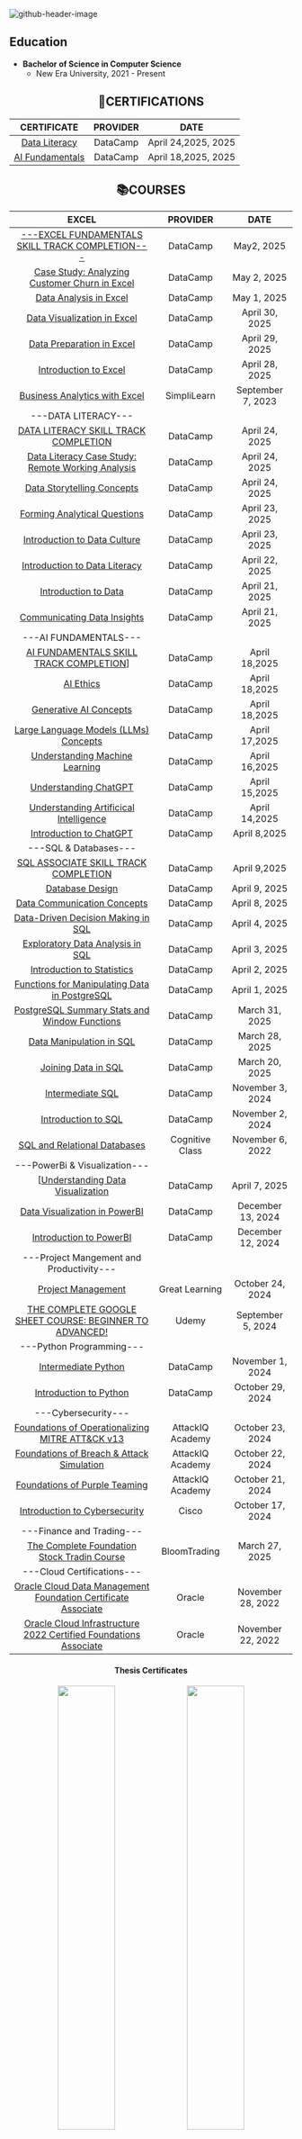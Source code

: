 
![github-header-image](https://github.com/user-attachments/assets/68c670d9-7dbc-4be4-a94c-067d8b7a4bee)

## Education
- **Bachelor of Science in Computer Science**
  - New Era University, 2021 - Present

<div align="center">
  
## 📜CERTIFICATIONS
  
|CERTIFICATE|PROVIDER|DATE|
|:--------------------------------------------------:|:--------------------:|:--------------------:|
|[Data Literacy](https://www.datacamp.com/skill-verification/DL0030812052096)|DataCamp|April 24,2025, 2025|
|[AI Fundamentals](https://www.datacamp.com/skill-verification/AIF0027968128989)|DataCamp|April 18,2025, 2025|
  
</div>
<div align="center">
  
## 📚COURSES

|EXCEL|PROVIDER|DATE|
|:-:|:-:|:-:|
|[---EXCEL FUNDAMENTALS SKILL TRACK COMPLETION---](https://www.datacamp.com/statement-of-accomplishment/track/fc812382cb8e4669c71b51ad8efe6e793395849e?raw=1)|DataCamp|May2, 2025|
|[Case Study: Analyzing Customer Churn in Excel](https://www.datacamp.com/statement-of-accomplishment/course/954483c2041ced66c393cb7159d4581c69f70dae?raw=1)|DataCamp|May 2, 2025|
|[Data Analysis in Excel](https://www.datacamp.com/statement-of-accomplishment/course/e3284717ebd005404844bf077e543186efbbc5fd?raw=1)|DataCamp|May 1, 2025|
|[Data Visualization in Excel](https://www.datacamp.com/statement-of-accomplishment/course/86101d2bd3c483bd9d64a6329bfa3f5e8e5db0f4?raw=1) |DataCamp|April 30, 2025|
|[Data Preparation in Excel](https://www.datacamp.com/statement-of-accomplishment/course/671d6a37f2400c929f9a3b2d451b24838d01d607?raw=1) |DataCamp|April 29, 2025|
|[Introduction to Excel](https://www.datacamp.com/statement-of-accomplishment/course/0537d929cb949498193e40c83a479fe732320045?raw=1) |DataCamp|April 28, 2025|
|[Business Analytics with Excel](https://simpli-web.app.link/e/59Z3R8NzTCb)|SimpliLearn|September 7, 2023|
|---DATA LITERACY---|||
|[DATA LITERACY SKILL TRACK COMPLETION](https://www.datacamp.com/statement-of-accomplishment/track/120934154f5fea8a3e0445a43f5dc4301ece4c19?raw=1)|DataCamp|April 24, 2025|
|[Data Literacy Case Study: Remote Working Analysis](https://www.datacamp.com/statement-of-accomplishment/course/c80392773ae5a72463da150777156d67942a7d30?raw=1) |DataCamp|April 24, 2025|
|[Data Storytelling Concepts](https://www.datacamp.com/statement-of-accomplishment/course/4b101b993b0c4de0283d1019fbdb8e075f4ab2bf?raw=1) |DataCamp|April 24, 2025|
|[Forming Analytical Questions](https://www.datacamp.com/statement-of-accomplishment/course/b31514b05d281cc0023665d4801e7f85c1064281?raw=1) |DataCamp|April 23, 2025|
|[Introduction to Data Culture](https://www.datacamp.com/statement-of-accomplishment/course/fb3d1da56e5bcbfdb93cf47396e28538df128ec2?raw=1) |DataCamp|April 23, 2025|
|[Introduction to Data Literacy](https://www.datacamp.com/statement-of-accomplishment/course/c3a8e451977b557466e98836c344e11a132ac4ea?raw=1) |DataCamp|April 22, 2025|
|[Introduction to Data](https://www.datacamp.com/statement-of-accomplishment/course/b39906e0e92a8ebf23248a00d7ccbff8d88ed29f?raw=1) |DataCamp|April 21, 2025|
|[Communicating Data Insights](https://www.datacamp.com/statement-of-accomplishment/course/660494645ce8bc47ff458e7a81c289ba38223b34?raw=1) |DataCamp|April 21, 2025|
|---AI FUNDAMENTALS---|||
|[AI FUNDAMENTALS SKILL TRACK COMPLETION](https://www.datacamp.com/statement-of-accomplishment/track/db2b5c641e32e38621e64eaa08eb8eb06aea3222?raw=1)]|DataCamp|April 18,2025|
|[AI Ethics](https://www.datacamp.com/completed/statement-of-accomplishment/course/4d74d4401e07948cf5357e8134d4a8e1d7b7f8e8) |DataCamp|April 18,2025|
|[Generative AI Concepts](https://www.datacamp.com/statement-of-accomplishment/course/fdc21c71d4716a1a07979a4f77384fb7b3406f16?raw=1) |DataCamp|April 18,2025|
|[Large Language Models (LLMs) Concepts](https://www.datacamp.com/statement-of-accomplishment/course/f858f80cc000c09d7a30a06463beb790e9d7da7c?raw=1) |DataCamp|April 17,2025|
|[Understanding Machine Learning](https://www.datacamp.com/statement-of-accomplishment/course/ed52bb1f70dd72f23c9be80f2c63bf79de04355a?raw=1) |DataCamp|April 16,2025|
|[Understanding ChatGPT](https://www.datacamp.com/completed/statement-of-accomplishment/course/cff696ba7d5483ef48ccdb4f0a11584d8aad7fb3) |DataCamp|April 15,2025|
|[Understanding Artificical Intelligence](https://www.datacamp.com/completed/statement-of-accomplishment/course/d5b036cfcfa3218780fad6f4d51bb5eaa3e9bab0) |DataCamp|April 14,2025|
|[Introduction to ChatGPT](https://www.datacamp.com/completed/statement-of-accomplishment/course/cdaa38764298bf95ad180c3ee1ac080f3de76ac3) |DataCamp|April 8,2025|
|---SQL & Databases---|||
|[SQL ASSOCIATE SKILL TRACK COMPLETION](https://www.datacamp.com/statement-of-accomplishment/track/f786c867a29f496869ca4869d3c9ed08593f68bf?raw=1)|DataCamp|April 9,2025|
|[Database Design](https://www.datacamp.com/completed/statement-of-accomplishment/course/16561579d69c78415431697ae9939500d6012ad7)|DataCamp|April 9, 2025|
|[Data Communication Concepts](https://www.datacamp.com/completed/statement-of-accomplishment/course/ab60c562bdca0e2d61e365afb5672dc36f38a137)|DataCamp|April 8, 2025|
|[Data-Driven Decision Making in SQL](https://www.datacamp.com/completed/statement-of-accomplishment/course/7013410a72697d83ce8e3408222065d4a46484f0) |DataCamp|April 4, 2025|
|[Exploratory Data Analysis in SQL](https://www.datacamp.com/completed/statement-of-accomplishment/course/87a99787c0c83b5286f7b3e3b870d47123f859bf) |DataCamp|April 3, 2025|
|[Introduction to Statistics](https://www.datacamp.com/completed/statement-of-accomplishment/course/c3a8e451977b557466e98836c344e11a132ac4ea)|DataCamp|April 2, 2025|
|[Functions for Manipulating Data in PostgreSQL](https://www.datacamp.com/completed/statement-of-accomplishment/course/6d3e55da08ba21a286f25ccf630090216aec3dc5) |DataCamp|April 1, 2025|
|[PostgreSQL Summary Stats and Window Functions](https://www.datacamp.com/completed/statement-of-accomplishment/course/46f815accf49624ac4dd05794b0a2be7013f2d6f) |DataCamp|March 31, 2025|
|[Data Manipulation in SQL](https://www.datacamp.com/completed/statement-of-accomplishment/course/1dcf0cb5c6919a0bc9e59463b285ce2e8a55f562)|DataCamp|March 28, 2025|
|[Joining Data in SQL](https://www.datacamp.com/statement-of-accomplishment/course/0c41e47234c2a2262e1b32f35c651e8406af5b88?raw=1) |DataCamp|March 20, 2025|
|[Intermediate SQL](https://www.datacamp.com/statement-of-accomplishment/course/4f37e1e844a15103265c43ac1871afab115124af?raw=1) |DataCamp|November 3, 2024|
|[Introduction to SQL](https://www.datacamp.com/statement-of-accomplishment/course/322462848d100fe856ffedbb3344005c58ef5133?raw=1) |DataCamp|November 2, 2024|
|[SQL and Relational Databases](https://courses.cognitiveclass.ai/certificates/891beb6959d84d40a5c1a6ea17083efb) | Cognitive Class |November 6, 2022|
|---PowerBi & Visualization---|||
|[[Understanding Data Visualization](https://www.datacamp.com/completed/statement-of-accomplishment/course/197fa9edccfb010801d521c02cd413432c0b17e4)|DataCamp|April 7, 2025|
|[Data Visualization in PowerBI](https://www.datacamp.com/statement-of-accomplishment/course/c5828e2a6945b5313b6a20b1c7894b2fb6d66a93?raw=1) |DataCamp|December 13, 2024|
|[Introduction to PowerBI](https://www.datacamp.com/statement-of-accomplishment/course/fa90b5e4fd0db5d4841b7c99e727b7d84e69b458?raw=1)|DataCamp|December 12, 2024|
|---Project Mangement and Productivity---|||
|[Project Management](https://olympus.mygreatlearning.com/courses/66443/certificate) |Great Learning|October 24, 2024|
|[THE COMPLETE GOOGLE SHEET COURSE: BEGINNER TO ADVANCED!](https://www.udemy.com/certificate/UC-6def2415-54d6-45a8-8a77-84b754628f09/)|Udemy|September 5, 2024|
|---Python Programming---|||
|[Intermediate Python](https://www.datacamp.com/completed/statement-of-accomplishment/course/56dc434820aec4c220393d49f95ecb0d861d2a36)|DataCamp |November 1, 2024|
|[Introduction to Python](https://www.datacamp.com/statement-of-accomplishment/course/0efc79128de369d2192d00bdbdaa66c71fa5957a?raw=1) |DataCamp |October 29, 2024|
|---Cybersecurity---|||
|[Foundations of Operationalizing MITRE ATT&CK v13](https://www.credly.com/badges/0be52ef5-99f8-4e16-8daa-9ff6d1c9f373) |AttackIQ Academy |October 23, 2024|
|[Foundations of Breach & Attack Simulation](https://www.credly.com/badges/17da4a5e-c838-4bf6-9b5b-63619e982030) |AttackIQ Academy |October 22, 2024|
|[Foundations of Purple Teaming](https://www.credly.com/badges/02d1d798-660e-4004-b7df-2bfcabac9708/public_url) |AttackIQ Academy |October 21, 2024|
|[Introduction to Cybersecurity](https://www.credly.com/badges/30eafa60-75fc-456c-b330-9d1a30590616/public_url) |Cisco |October 17, 2024|
|---Finance and Trading---|||
|[The Complete Foundation Stock Tradin Course](https://www.udemy.com/certificate/UC-582241d7-7cd4-491b-aa87-1deb9973f85d/) |BloomTrading |March 27, 2025|
|---Cloud Certifications---|||
|[Oracle Cloud Data Management Foundation Certificate Associate](https://drive.google.com/file/d/1BgMwlo6hRPSgL5v5StxWLtQTaOfosuOq/view?usp=sharing)|Oracle|November 28, 2022|
|[Oracle Cloud Infrastructure 2022 Certified Foundations Associate](https://catalog-education.oracle.com/pls/certview/sharebadge?id=C5A649418D224767DBBCB797B97BF827993A75A77A756E018154021029B15F12)|Oracle|November 22, 2022|

</div>


<h4 align="center">Thesis Certificates</h4>

<p align="center">
  <img src="https://github.com/user-attachments/assets/90d411a7-929c-4578-b899-181841114946" width="45%"/>
  <img src="https://github.com/user-attachments/assets/4e869005-59fb-4393-beb4-c542892d3884" width="45%"/>
  <br><br>
  <img src="https://github.com/user-attachments/assets/21386bc7-c224-486e-847f-e18f1ea98f47" width="45%"/>
  <img src="https://github.com/user-attachments/assets/17167dba-9546-4378-bf8f-5f2d2ef4f0d1" width="45%"/>
</p>






## Tech Achievements
### Design Patterns
- [Visitor Pattern Lab](https://github.com/ChrisCayabyab/visitorPatternLab)
- [State Pattern](https://github.com/ChrisCayabyab/StatePattern)
- [Strategy Pattern](https://github.com/ChrisCayabyab/StrategyPattern)
- [Builder Pattern](https://github.com/ChrisCayabyab/BuilderPattern)
- [Decorator Pattern](https://github.com/ChrisCayabyab/decoratorPattern)

### PowerBI Reports
- [PowerBI Snack Report](https://app.powerbi.com/view?r=eyJrIjoiMmFjYTQ0ZTgtMTc5Ny00NmU3LTlhZjYtMzZiZjc4MGI4Y2ZhIiwidCI6ImJmMGU3NDVkLTRmMGQtNDAyZS1hMjBlLWJmMTA0NTMxMWJlZiIsImMiOjEwfQ%3D%3D)
- [PowerBI Soda Report](https://app.powerbi.com/view?r=eyJrIjoiY2Y2YjZkZDctNjk5YS00YmM5LWFiNGQtYTU4MGNhYTUyN2FmIiwidCI6ImJmMGU3NDVkLTRmMGQtNDAyZS1hMjBlLWJmMTA0NTMxMWJlZiIsImMiOjEwfQ%3D%3D)

## Skill Set
- **Data Visualization Tools**: PowerBI Desktop, Tableau Public
- **Programming Languages**: Java, Python, CSS, HTML, JavaScript
- **DBMS**: DB2
- **Dev Tools**: Lucidchart, Eclipse, Visual Studio Code

## DESIGNING TOOLS
- **Canva**
- **Da Vinci**

## Projects
### Spreadsheet
[![2025-05-05 19-53-20](https://github.com/user-attachments/assets/6cc7456e-3cb8-4749-b433-8f65d0a03f3a)](https://github.com/ChrisCayabyab/SPREADSHEET-BUDGET-PLANNING-AND-MONITORING)
[![2025-03-26 21-49-11](https://github.com/user-attachments/assets/a521fda3-f2e7-4bbe-846b-fb39f22bf4eb)](https://github.com/ChrisCayabyab/Spreadsheet-Electric-Bill-Calculator)




